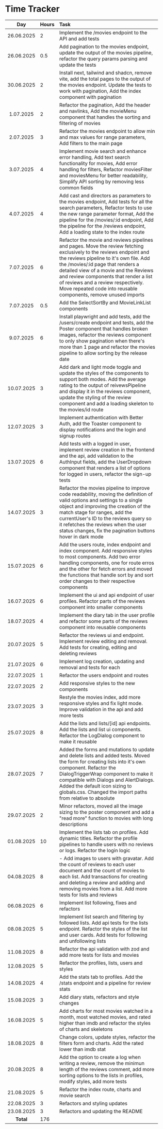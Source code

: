 # Time Tracker

|    Day     | Hours | Task                                                                                                                                                                                        |
| :--------: | :---- | :------------------------------------------------------------------------------------------------------------------------------------------------------------------------------------------ |
| 26.06.2025 | 2     | Implement the /movies endpoint to the API and add tests                                                                                                                                     |
| 26.06.2025 | 0.5   | Add pagination to the movies endpoint, update the output of the movies pipeline, refactor the query params parsing and update the tests                                                     |
| 30.06.2025 | 2     | Install next, tailwind and shadcn, remove vite, add the total pages to the output of the movies endpoint. Update the tests to work with pagination, Add the index component with pagination |
| 1.07.2025  | 2     | Refactor the pagination, Add the header and navlinks, Add the movieMenu component that handles the sorting and filtering of movies                                                          |
| 2.07.2025  | 3     | Refactor the movies endpoint to  allow min and max values for range parameters, Add  filters to the main page                                                          |
| 3.07.2025  | 4     | Implement movie search and enhance error handling, Add text search functionality for movies, Add error handling for filters, Refactor moviesFilter and moviesMenu for better readability, Simplify API sorting by removing less common fields                                                          |
| 4.07.2025  | 4     | Add cast and directors as parameters to the movies endpoint, Add tests for all the search parameters, Refactor tests to use the new range parameter format, Add the pipeline for the /movies/:id endpoint, Add the pipeline for the /reviews endpoint, Add a loading state to the index route                                                         |
| 7.07.2025  | 6     | Refactor the movie and reviews pipelines and pages. Move the review fetching exclusively to the reviews endpoint and the reviews pipeline to it's own file. Add the /movies/:id page that renders a detailed view of a movie and the Reviews and review components that render a list of reviews and a review respectively. Move repeated code into reusable components, remove unused imports |
| 7.07.2025  | 0.5     | Add the SelectSortBy and MovieLinkList components |
| 9.07.2025  | 6     | Install playwright and add tests, add the /users/create endpoint and tests, add the Poster component that handles broken images, refactor the reviews component to only show pagination when there's more than 1 page and refactor the movies pipeline to allow sorting by the release date |
| 10.07.2025  | 3     | Add dark and light mode toggle and update the styles of the components to support both modes. Add the average rating to the output of reivewsPipeline and display it in the reviews component, update the styling of the review component and add a loading skeleton to the movies/id route
| 12.07.2025  | 3     | Implement authentication with Better Auth, add the Toaster component to display notifications and the login and signup routes
| 13.07.2025  | 6     | Add tests with a logged in user, implement review creation in the frontend and the api, add validation to the AuthInput fields, add the UserDropdown component that renders a list of options for logged in users, refactor the sign-up tests
| 14.07.2025  | 3     | Refactor the movies pipeline to improve code readability, moving the definition of valid options and settings to a single object and improving the creation of the match stage for ranges, add the currentUser's ID to the reviews query so it refetches the reviews when the user status changes, fix the pagination buttons hover in dark mode
| 15.07.2025  | 6     | Add the users route, index endpoint and index component. Add responsive styles to most components. Add two error handling components, one for route erros and the other for fetch errors and moved the functions that handle sort by and sort order changes to their respective components
| 16.07.2025  | 6     | Implement the ui and api endpoint of user profiles. Refactor parts of the reviews component into smaller components
| 18.07.2025  | 4     | Implement the diary tab in the user profile and refactor some parts of the reviews component into reusable components
| 20.07.2025  | 5     | Refactor the reviews ui and endpoint. Implement review editing and removal. Add tests for creating, editing and deleting reviews
| 21.07.2025  | 6     | Implement log creation, updating and removal and tests for each
| 22.07.2025  | 1     | Refactor the users endpoint and routes
| 22.07.2025  | 2     | Add responsive styles to the new components
| 23.07.2025  | 3     | Restyle the movies index, add more responsive styles and fix light mode. Improve validation in the api and add more tests
| 25.07.2025  | 8     | Add the lists and lists/[id] api endpoints. Add the lists and list ui components. Refactor the LogDialog component to make it reusable
| 28.07.2025  | 7     | Added the forms and mutations to update and delete lists and added tests. Moved the form for creating lists into it's own component. Refactor the DialogTriggerWrap component to make it compatible with Dialogs and AlertDialogs. Added the default icon sizing to globals.css. Changed the import paths from relative to absolute
| 29.07.2025  | 2     | Minor refactors, moved all the image sizing to the poster component and add a "read more" function to movies with long descriptions
| 01.08.2025  | 10     | Implement the lists tab on profiles. Add dynamic titles. Refactor the profile pipelines to handle users with no reviews or logs. Refactor the login logic
| 04.08.2025  | 8     | - Add images to users with gravatar. Add the count of reviews to each user document and the count of movies to each list. Add transactions for creating and deleting a review and adding and removing movies from a list. Add more tests for lists and reviews
| 06.08.2025  | 6     | Implement list following, fixes and refactors 
| 08.08.2025  | 5     | Implement list search and filtering by followed lists. Add api tests for the lists endpoint. Refactor the styles of the list and user cards. Add tests for following and unfollowing lists
| 11.08.2025  | 8     | Refactor the api validation with zod and add more tests for lists and movies
| 12.08.2025  | 5     | Refactor the profiles, lists, users and styles
| 14.08.2025  | 4     | Add the stats tab to profiles. Add the /stats endpoint and a pipeline for review stats
| 15.08.2025  | 3     | Add diary stats, refactors and style changes
| 16.08.2025  | 5     | Add charts for most movies watched in a month, most watched movies, and rated higher than imdb and refactor the styles of charts and skeletons
| 18.08.2025  | 8     | Change colors, update styles, refactor the filters form and charts. Add the rated lower than imdb stat
| 20.08.2025  | 8     | Add the option to create a log when writing a review, remove the minimun length of the reviews comment, add more sorting options to the lists in profiles, modify styles, add more tests
| 21.08.2025  | 5     | Refactor the index route, charts and movie search
| 22.08.2025  | 3     | Refactors and styling updates
| 23.08.2025  | 3     | Refactors and updating the README
| **Total** | 176



